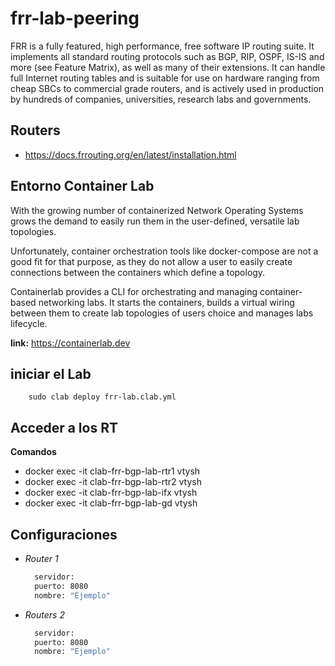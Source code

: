 # frr-lab-peering
FRR is a fully featured, high performance, free software IP routing suite. It implements all standard routing protocols such as BGP, RIP, OSPF, IS-IS and more (see Feature Matrix), as well as many of their extensions. It can handle full Internet routing tables and is suitable for use on hardware ranging from cheap SBCs to commercial grade routers, and is actively used in production by hundreds of companies, universities, research labs and governments.
## Routers
- https://docs.frrouting.org/en/latest/installation.html
## Entorno Container Lab 
With the growing number of containerized Network Operating Systems grows the demand to easily run them in the user-defined, versatile lab topologies.

Unfortunately, container orchestration tools like docker-compose are not a good fit for that purpose, as they do not allow a user to easily create connections between the containers which define a topology.

Containerlab provides a CLI for orchestrating and managing container-based networking labs. It starts the containers, builds a virtual wiring between them to create lab topologies of users choice and manages labs lifecycle.

**link:** <https://containerlab.dev>
## iniciar el Lab
```linux
    sudo clab deploy frr-lab.clab.yml
```
## Acceder a los RT
**Comandos**
- docker exec -it clab-frr-bgp-lab-rtr1 vtysh
- docker exec -it clab-frr-bgp-lab-rtr2 vtysh
- docker exec -it clab-frr-bgp-lab-ifx vtysh
- docker exec -it clab-frr-bgp-lab-gd vtysh
## Configuraciones
- *Router 1*
  ```sh
    servidor:
    puerto: 8080
    nombre: "Ejemplo"
    ```
- *Routers 2*
  ```sh
    servidor:
    puerto: 8080
    nombre: "Ejemplo"
    ```